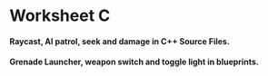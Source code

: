 # Worksheet C

#### Raycast, AI patrol, seek and damage in C++ Source Files.
#### Grenade Launcher, weapon switch and toggle light in blueprints.
